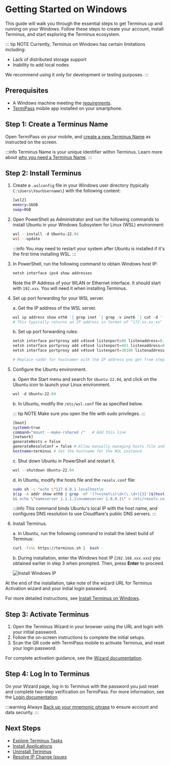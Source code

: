 # Getting Started on Windows

This guide will walk you through the essential steps to get Terminus up and running on your Windows. Follow these steps to create your account, install Terminus, and start exploring the Terminus ecosystem.

::: tip NOTE
Currently, Terminus on Windows has certain limitations including:
- Lack of distributed storage support 
- Inability to add local nodes

We recommend using it only for development or testing purposes.
:::

## Prerequisites

-  A Windows machine meeting the [requirements](../getting-started/index.md#hardware-and-system-requirements).
- [TermiPass](../../../how-to/termipass/overview.md#download-termipass) mobile app installed on your smartphone.

## Step 1: Create a Terminus Name

Open TermiPass on your mobile, and [create a new Terminus Name](../../../how-to/termipass/account/#create-terminus-name) as instructed on the screen.

:::info
Terminus Name is your unique identifier within Terminus.
Learn more about [why you need a Terminus Name](../../terminus/terminus-name.md#why-do-you-need-a-terminus-name).
:::

## Step 2: Install Terminus

1. Create a `.wslconfig` file in your Windows user directory (typically `C:\Users\YourUsername\`) with the following content:
   
   ```bash
   [wsl2]
   memory=16GB 
   swap=0GB
   ```

2. Open PowerShell as Administrator and run the following commands to install Ubuntu in your Windows Subsystem for Linux (WSL) environment:
   
   ```PowerShell
   wsl --install -d Ubuntu-22.04
   wsl --update
   ```

   :::info
   You may need to restart your system after Ubuntu is installed if it's the first time installing WSL.
   ::: 

3. In PowerShell, run the following command to obtain Windows host IP:
   
   ```PowerShell
   netsh interface ipv4 show addresses
   ```
   
   Note the IP Address of your WLAN or Ethernet interface. It should start with `192.xxx`. You will need it when installing Terminus.

4. Set up port forwarding for your WSL server.
   
   a. Get the IP address of the WSL server.

      ```PowerShell
      wsl ip address show eth0 `| grep inet `| grep -v inet6 `| cut -d ' ' -f 6 `| cut -d '/' -f 1
      # This typically returns an IP address in format of "172.xx.xx.xx"
      ```
   b. Set up port forwarding rules:
   
      ```PowerShell
      netsh interface portproxy add v4tov4 listenport=80 listenaddress=0.0.0.0 connectport=80 connectaddress=<addr for hostname>
      netsh interface portproxy add v4tov4 listenport=443 listenaddress=0.0.0.0 connectport=443 connectaddress=<addr for hostname>
      netsh interface portproxy add v4tov4 listenport=30180 listenaddress=0.0.0.0 connectport=30180 connectaddress=<addr for hostname>
      
      # Replace <addr for hostname> with the IP address you get from step a.
      ```

5. Configure the Ubuntu environment.

   a. Open the Start menu and search for `Ubuntu-22.04`, and click on the Ubuntu icon to launch your Linux environment. 

      ```PowerShell
      wsl -d Ubuntu-22.04
      ```
   
   b. In Ubuntu, modify the `/etc/wsl.conf` file as specified below. 

      ::: tip NOTE
      Make sure you open the file with sudo privileges. 
      :::

      ```bash
      [boot] 
      systemd=true  
      command="mount --make-rshared /"   # Add this line
      [network]
      generateHosts = false
      generateResolvConf = false # Allow manually managing hosts file and DNS settings
      hostname=terminus # Set the hostname for the WSL instance
      ```

   c. Shut down Ubuntu in PowerShell and restart it.

      ```PowerShell
      wsl --shutdown Ubuntu-22.04
      ```

   d. In Ubuntu, modify the hosts file and the `resolv.conf` file:
   
      ```bash
      sudo sh -c "echo \"127.0.0.1 localhost\n
      $(ip -4 addr show eth0 | grep -oP '(?<=inet\s)\d+(\.\d+){3}')$(hostname)\" > /etc/hosts 
      && echo \"nameserver 1.1.1.1\nnameserver 1.0.0.1\" > /etc/resolv.conf"
      ```
      :::info 
      This command binds Ubuntu's local IP with the host name, and configures DNS resolution to use Cloudflare's public DNS servers.
      :::
    
6. Install Terminus.
   
   a. In Ubuntu, run the following command to install the latest build of Terminus:

      ```bash
      curl -fsSL https://terminus.sh |  bash -
      ```

   b. During installation, enter the Windows host IP (`192.168.xxx.xxx`) you obtained earlier in step 3 when prompted. Then, press **Enter** to proceed.

    ![Install Windows IP](/images/overview/terminus/install-windows-ip.jpeg)

At the end of the installation, take note of the wizard URL for Terminus Activation wizard and your initial login password.

For more detailed instructions, see [Install Terminus on Windows](../../../how-to/terminus/setup/install/windows.md).

## Step 3: Activate Terminus

1. Open the Terminus Wizard in your browser using the URL and login with your initial password. 
2. Follow the on-screen instructions to complete the initial setups.
3. Scan the QR code with TermiPass mobile to activate Terminus, and reset your login password.

For complete activation guidance, see the [Wizard documentation](../../../how-to/terminus/setup/wizard.md).

## Step 4: Log In to Terminus

On your Wizard page, log in to Terminus with the password you just reset and complete two-step verification on TermiPass. For more information, see the [Login documentation](../../../how-to/terminus/setup/login.md).


:::warning
Always [Back up your mnemonic phrase](../../../how-to/termipass/account/index.md#backup-mnemonic-phrase.md) to ensure account and data security.
:::

## Next Steps 
- [Explore Terminus Tasks](../../../how-to/terminus/)
- [Install Applications](../../../how-to/terminus/market/index.md#install-applications)
- [Uninstall Terminus](../../../developer/develop/advanced/cli.md#terminus-uninstallation-script)
- [Resolve IP Change Issues](../../../developer/develop/advanced/cli.md#resolve-ip-change-issue)
